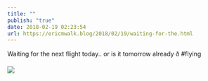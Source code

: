 ```yaml
---
title: ""
publish: "true"
date: 2018-02-19 02:23:54
url: https://ericmwalk.blog/2018/02/19/waiting-for-the.html
---
```


Waiting for the next flight today.. or is it tomorrow already ð #flying

![](https://ericmwalk.blog/uploads/2022/e1b61c2f6c.jpg)